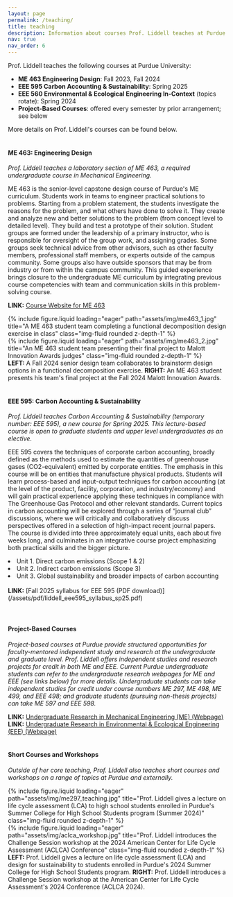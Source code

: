 ```yaml
---
layout: page
permalink: /teaching/
title: teaching
description: Information about courses Prof. Liddell teaches at Purdue.
nav: true
nav_order: 6
---
```


Prof. Liddell teaches the following courses at Purdue University:
<ul>
	<li><strong>ME 463 Engineering Design</strong>: Fall 2023, Fall 2024</li>
	<li><strong>EEE 595 Carbon Accounting & Sustainability</strong>: Spring 2025</li>
	<li><strong>EEE 560 Environmental & Ecological Engineering In-Context</strong> (topics rotate): Spring 2024 </li>
	<li><strong>Project-Based Courses</strong>: offered every semester by prior arrangement; see below </li>
</ul>

More details on Prof. Liddell's courses can be found below. 
<br>
<br>


<h4><strong>ME 463: Engineering Design</strong></h4>

<em>Prof. Liddell teaches a laboratory section of ME 463, a required undergraduate course in Mechanical Engineering.</em>

ME 463 is the senior-level capstone design course of Purdue's ME curriculum. Students work in teams to engineer practical solutions to problems.
Starting from a problem statement, the students investigate the reasons for the problem, and what others have done to solve it. They create and analyze new and better solutions to the problem (from concept level to detailed level). They build and test a prototype of their solution.
Student groups are formed under the leadership of a primary instructor, who is responsible for oversight of the group work, and assigning grades. Some groups seek technical advice from other advisors, such as other faculty members, professional staff members, or experts outside of the campus community. Some groups also have outside sponsors that may be from industry or from within the campus community.
This guided experience brings closure to the undergraduate ME curriculum by integrating previous course competencies with team and communication skills in this problem-solving course.

<strong>LINK:</strong> [Course Website for ME 463](https://engineering.purdue.edu/ME463/)

<div class="row">
    <div class="col-sm-6 mt-3 mt-md-0">
        {% include figure.liquid loading="eager" path="assets/img/me463_1.jpg" title="A ME 463 student team completing a functional decomposition design exercise in class" class="img-fluid rounded z-depth-1" %}
    </div>
    <div class="col-sm-6 mt-3 mt-md-0">
        {% include figure.liquid loading="eager" path="assets/img/me463_2.jpg" title="An ME 463 student team presenting their final project to Malott Innovation Awards judges" class="img-fluid rounded z-depth-1" %}
    </div>
</div>
<div class="caption">
    <strong>LEFT:</strong> A Fall 2024 senior design team collaborates to brainstorm design options in a functional decomposition exercise. 
	<strong>RIGHT:</strong> An ME 463 student presents his team's final project at the Fall 2024 Malott Innovation Awards.
</div>
<br>



<h4><strong>EEE 595: Carbon Accounting & Sustainability </strong></h4>

<em>Prof. Liddell teaches Carbon Accounting & Sustainability (temporary number: EEE 595), a new course for Spring 2025. This lecture-based course is open to graduate students and upper level undergraduates as an elective.</em>

EEE 595 covers the techniques of corporate carbon accounting, broadly defined as the methods used to estimate the quantities of greenhouse gases (CO2-equivalent) emitted by corporate entities. 
The emphasis in this course will be on entities that manufacture physical products. 
Students will learn process-based and input-output techniques for carbon accounting (at the level of the product, facility, corporation, and industry/economy) and will gain practical experience applying these techniques in compliance with The Greenhouse Gas Protocol and other relevant standards. 
Current topics in carbon accounting will be explored through a series of “journal club” discussions, where we will critically and collaboratively discuss perspectives offered in a selection of high-impact recent journal papers. 
The course is divided into three approximately equal units, each about five weeks long, and culminates in an integrative course project emphasizing both practical skills and the bigger picture.
<li>Unit 1. Direct carbon emissions (Scope 1 & 2)</li>
<li>Unit 2. Indirect carbon emissions (Scope 3)</li>
<li>Unit 3. Global sustainability and broader impacts of carbon accounting</li>

<br>
<strong>LINK:</strong> [Fall 2025 syllabus for EEE 595 (PDF download)](/assets/pdf/liddell_eee595_syllabus_sp25.pdf)
<br>
<br>
<br>

<h4><strong>Project-Based Courses </strong></h4>

<em>Project-based courses at Purdue provide structured opportunities for faculty-mentored independent study and research at the undergraduate and graduate level. 
Prof. Liddell offers independent studies and research projects for credit in both ME and EEE. Current Purdue undergraduate students can refer to the undergraduate research webpages for ME and EEE (see links below) for more details.
Undergraduate students can take independent studies for credit under course numbers ME 297, ME 498, ME 499, and EEE 498; and graduate students (pursuing non-thesis projects) can take ME 597 and EEE 598. </em>

<strong>LINK:</strong> [Undergraduate Research in Mechanical Engineering (ME) (Webpage)](https://engineering.purdue.edu/ME/Undergraduate/ResearchOpportunities)
<br>
<strong>LINK:</strong> [Undergraduate Research in Environmental & Ecological Engineering (EEE) (Webpage)](https://engineering.purdue.edu/EEE/Academics/CurrentStudents/UndergraduateResearchEEE)
<br>
<br>

<h4><strong>Short Courses and Workshops </strong></h4>

<em>Outside of her core teaching, Prof. Liddell also teaches short courses and workshops on a range of topics at Purdue and externally. </em>

<div class="row">
    <div class="col-sm-6 mt-3 mt-md-0">
        {% include figure.liquid loading="eager" path="assets/img/me297_teaching.jpg" title="Prof. Liddell gives a lecture on life cycle assessment (LCA) to high school students enrolled in Purdue's Summer College for High School Students program (Summer 2024)" class="img-fluid rounded z-depth-1" %}
    </div>
    <div class="col-sm-6 mt-3 mt-md-0">
        {% include figure.liquid loading="eager" path="assets/img/aclca_workshop.jpg" title="Prof. Liddell introduces the Challenge Session workshop at the 2024 American Center for Life Cycle Assessment (ACLCA) Conference" class="img-fluid rounded z-depth-1" %}
    </div>
</div>

<div class="caption">
    <strong>LEFT:</strong> Prof. Liddell gives a lecture on life cycle assessment (LCA) and design for sustainability to students enrolled in Purdue's 2024 Summer College for High School Students program. 
	<strong>RIGHT:</strong> Prof. Liddell introduces a Challenge Session workshop at the American Center for Life Cycle Assessment's 2024 Conference (ACLCA 2024).
</div>